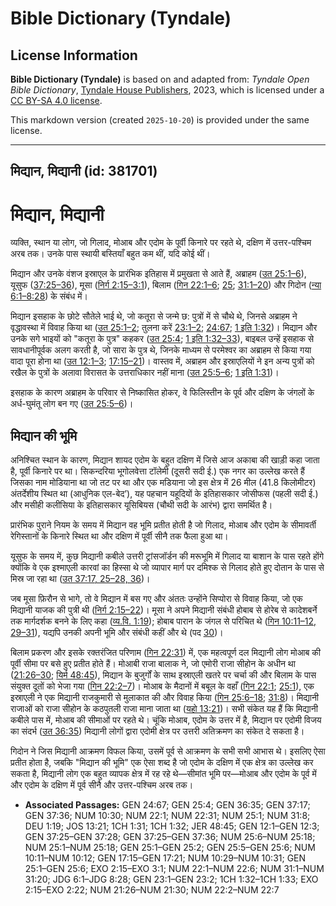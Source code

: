 # Bible Dictionary (Tyndale)

## License Information

**Bible Dictionary (Tyndale)** is based on and adapted from: _Tyndale Open Bible Dictionary_, [Tyndale House Publishers](https://tyndaleopenresources.com/), 2023, which is licensed under a [CC BY-SA 4.0 license](https://creativecommons.org/licenses/by-sa/4.0/legalcode.en).

This markdown version (created `2025-10-20`) is provided under the same license.



--------------------------------

## मिद्यान, मिद्यानी (id: 381701)

मिद्यान, मिद्यानी
=================

व्यक्ति, स्थान या लोग, जो गिलाद, मोआब और एदोम के पूर्वी किनारे पर रहते थे, दक्षिण में उत्तर\-पश्चिम अरब तक। उनके पास स्थायी बस्तियाँ बहुत कम थीं, यदि कोई थीं।

मिद्यान और उनके वंशज इस्राएल के प्रारंभिक इतिहास में प्रमुखता से आते हैं, अब्राहम ([उत 25:1–6](https://ref.ly/Gen25:1-Gen25:6)), यूसुफ ([37:25–36](https://ref.ly/Gen37:25-Gen37:36)), मूसा ([निर्ग 2:15–3:1](https://ref.ly/Exod2:15-Exod3:1)), बिलाम ([गिन 22:1–6](https://ref.ly/Num22:1-Num22:6); [25](https://ref.ly/Num25:1-Num25:18); [31:1–20](https://ref.ly/Num31:1-Num31:20)) और गिदोन ([न्या 6:1–8:28](https://ref.ly/Judg6:1-Judg8:28)) के संबंध में।

मिद्यान इसहाक के छोटे सौतेले भाई थे, जो कतूरा से जन्मे छ: पुत्रों में से चौथे थे, जिनसे अब्राहम ने वृद्धावस्था में विवाह किया था ([उत 25:1–2](https://ref.ly/Gen25:1-Gen25:2); तुलना करें [23:1–2](https://ref.ly/Gen23:1-Gen23:2); [24:67](https://ref.ly/Gen24:67); [1 इति 1:32](https://ref.ly/1Chr1:32))। मिद्यान और उनके सगे भाइयों को "कतूरा के पुत्र" कहकर ([उत 25:4](https://ref.ly/Gen25:4); [1 इति 1:32–33](https://ref.ly/1Chr1:32-1Chr1:33)), बाइबल उन्हें इसहाक से सावधानीपूर्वक अलग करती है, जो सारा के पुत्र थे, जिनके माध्यम से परमेश्वर का अब्राहम से किया गया वादा पूरा होना था ([उत 12:1–3](https://ref.ly/Gen12:1-Gen12:3); [17:15–21](https://ref.ly/Gen17:15-Gen17:21))। वास्तव में, अब्राहम और इस्राएलियों ने इन अन्य पुत्रों को रखैल के पुत्रों के अलावा विरासत के उत्तराधिकार नहीं माना ([उत 25:5–6](https://ref.ly/Gen25:5-Gen25:6); [1 इति 1:31](https://ref.ly/1Chr1:31))।

इसहाक के कारण अब्राहम के परिवार से निष्कासित होकर, वे फिलिस्तीन के पूर्व और दक्षिण के जंगलों के अर्ध\-घुमंतू लोग बन गए ([उत 25:5–6](https://ref.ly/Gen25:5-Gen25:6))।

मिद्यान की भूमि
---------------

अनिश्चित स्थान के कारण, मिद्यान शायद एदोम के बहुत दक्षिण में जिसे आज अकाबा की खाड़ी कहा जाता है, पूर्वी किनारे पर था। सिकन्दरिया भूगोलवेत्ता टॉलेमी (दूसरी सदी ई.) एक नगर का उल्लेख करते हैं जिसका नाम मोडियाना था जो तट पर था और एक मडियाना जो इस क्षेत्र में 26 मील (41\.8 किलोमीटर) अंतर्देशीय स्थित था (आधुनिक एल\-बेद’), यह पहचान यहूदियों के इतिहासकार जोसीफस (पहली सदी ई.) और मसीही कलीसिया के इतिहासकार यूसिबियस (चौथी सदी के आरंभ) द्वारा समर्थित है।

प्रारंभिक पुराने नियम के समय में मिद्यान वह भूमि प्रतीत होती है जो गिलाद, मोआब और एदोम के सीमावर्ती रेगिस्तानों के किनारे स्थित था और दक्षिण में पूर्वी सीनै तक फैला हुआ था।

यूसुफ के समय में, कुछ मिद्यानी कबीले उत्तरी ट्रांसजॉर्डन की मरूभूमि में गिलाद या बाशान के पास रहते होंगे क्योंकि वे एक इश्माएली कारवां का हिस्सा थे जो व्यापार मार्ग पर दमिश्क से गिलाद होते हुए दोतान के पास से मिस्र जा रहा था ([उत 37:17, 25–28, 36](https://ref.ly/Gen37:17,Gen37:25-Gen37:28,Gen37:36))।

जब मूसा फ़िरौन से भागे, तो वे मिद्यान में बस गए और अंततः उन्होंने सिप्पोरा से विवाह किया, जो एक मिद्यानी याजक की पुत्री थी ([निर्ग 2:15–22](https://ref.ly/Exod2:15-Exod2:22))। मूसा ने अपने मिद्यानी संबंधी होबाब से होरेब से कादेशबर्ने तक मार्गदर्शक बनने के लिए कहा ([व्य.वि. 1:19](https://ref.ly/Deut1:19)); होबाब पारान के जंगल से परिचित थे ([गिन 10:11–12, 29–31](https://ref.ly/Num10:11-Num10:12,Num10:29-Num10:31)), यद्यपि उनकी अपनी भूमि और संबंधी कहीं और थे (पद [30](https://ref.ly/Num10:30))।

बिलाम प्रकरण और इसके रक्तरंजित परिणाम ([गिन 22:31](https://ref.ly/Num22:31)) में, एक महत्वपूर्ण दल मिद्यानी लोग मोआब की पूर्वी सीमा पर बसे हुए प्रतीत होते हैं। मोआबी राजा बालाक ने, जो एमोरी राजा सीहोन के अधीन था ([21:26–30](https://ref.ly/Num21:26-Num21:30); [यिर्म 48:45](https://ref.ly/Jer48:45)), मिद्यान के बुजुर्गों के साथ इस्राएली खतरे पर चर्चा की और बिलाम के पास संयुक्त दूतों को भेजा गया ([गिन 22:2–7](https://ref.ly/Num22:2-Num22:7))। मोआब के मैदानों में बबूल के वहाँ ([गिन 22:1](https://ref.ly/Num22:1); [25:1](https://ref.ly/Num25:1)), एक इस्राएली ने एक मिद्यानी राजकुमारी से मुलाकात की और विवाह किया ([गिन 25:6–18](https://ref.ly/Num25:6-Num25:18); [31:8](https://ref.ly/Num31:8))। मिद्यानी राजाओं को राजा सीहोन के कठपुतली राजा माना जाता था ([यहो 13:21](https://ref.ly/Josh13:21))। सभी संकेत यह हैं कि मिद्यानी कबीले पास में, मोआब की सीमाओं पर रहते थे। चूंकि मोआब, एदोम के उत्तर में है, मिद्यान पर एदोमी विजय का संदर्भ ([उत 36:35](https://ref.ly/Gen36:35)) मिद्यानी लोगों द्वारा एदोमी क्षेत्र पर उत्तरी अतिक्रमण का संकेत दे सकता है।

गिदोन ने जिस मिद्यानी आक्रमण विफल किया, उसमें पूर्व से आक्रमण के सभी सभी आभास थे। इसलिए ऐसा प्रतीत होता है, जबकि "मिद्यान की भूमि" एक ऐसा शब्द है जो एदोम के दक्षिण में एक क्षेत्र का उल्लेख कर सकता है, मिद्यानी लोग एक बहुत व्यापक क्षेत्र में रह रहे थे—सीमांत भूमि पर—मोआब और एदोम के पूर्व में और एदोम के दक्षिण में पूर्व सीनै और उत्तर\-पश्चिम अरब तक।

* **Associated Passages:** GEN 24:67; GEN 25:4; GEN 36:35; GEN 37:17; GEN 37:36; NUM 10:30; NUM 22:1; NUM 22:31; NUM 25:1; NUM 31:8; DEU 1:19; JOS 13:21; 1CH 1:31; 1CH 1:32; JER 48:45; GEN 12:1–GEN 12:3; GEN 37:25–GEN 37:28; GEN 37:25–GEN 37:36; NUM 25:6–NUM 25:18; NUM 25:1–NUM 25:18; GEN 25:1–GEN 25:2; GEN 25:5–GEN 25:6; NUM 10:11–NUM 10:12; GEN 17:15–GEN 17:21; NUM 10:29–NUM 10:31; GEN 25:1–GEN 25:6; EXO 2:15–EXO 3:1; NUM 22:1–NUM 22:6; NUM 31:1–NUM 31:20; JDG 6:1–JDG 8:28; GEN 23:1–GEN 23:2; 1CH 1:32–1CH 1:33; EXO 2:15–EXO 2:22; NUM 21:26–NUM 21:30; NUM 22:2–NUM 22:7

